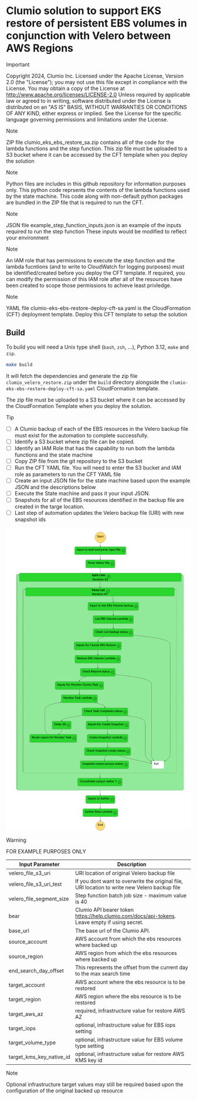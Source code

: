 # Clumio solution to support EKS restore of persistent EBS volumes in conjunction with Velero between AWS Regions

> [!IMPORTANT]
> Copyright 2024, Clumio Inc. 
> Licensed under the Apache License, Version 2.0 (the "License");
> you may not use this file except in compliance with the License.
> You may obtain a copy of the License at
>    http://www.apache.org/licenses/LICENSE-2.0
> Unless required by applicable law or agreed to in writing, software
> distributed under the License is distributed on an "AS IS" BASIS,
> WITHOUT WARRANTIES OR CONDITIONS OF ANY KIND, either express or implied.
> See the License for the specific language governing permissions and
> limitations under the License.

> [!NOTE]
> ZIP file clumio_eks_ebs_restore_sa.zip contains all of the code for the lambda functions and the step function.  This zip file must be uploaded
>  to a S3 bucket where it can be accessed by the CFT template when you deploy the solution

> [!NOTE]
> Python files are includes in this github repository for information purposes only.
> This python code reprsents the contents of the lambda functions used by the state machine.
> This code along with non-default python packages are bundled in the ZIP file that is required to run the CFT.

> [!NOTE]
> JSON file example_step_function_inputs.json is an example of the inputs required to run the step function
> These inputs would be modified to reflect your environment


> [!NOTE]
> An IAM role that has permissions to execute the step function and the lambda fucntions (and to write to CloudWatch for logging purposes) must be identified/created before
> you deploy the CFT template.  If required, you can modify the permission of this IAM role after all of the resources have been created to scope those permissions
> to achieve least privledge.

> [!NOTE]
> YAML file clumio-eks-ebs-restore-deploy-cft-sa.yaml is the CloudFormation (CFT) deployment template.  Deploy this CFT template to setup the solution

## Build

To build you will need a Unix type shell (`bash`, `zsh`, ...), Python 3.12, `make` and `zip`.

```bash
make build
```

It will fetch the dependencies and generate the zip file `clumio_velero_restore.zip`
under the `build` directory alongside the `clumio-eks-ebs-restore-deploy-cft-sa.yaml`
CloudFormation template.

The zip file must be uploaded to a S3 bucket where it can be accessed by the
CloudFormation Template when you deploy the solution.


> [!TIP]
> - [ ] A Clumio backup of each of the EBS resources in the Velero backup file must exist for the automation to complete successfully. 
> - [ ] Identify a S3 bucket where zip file can be copied.
> - [ ] Identify an IAM Role that has the capability to run both the lambda functions and the state machine
> - [ ] Copy ZIP file from the git repository to the S3 bucket
> - [ ] Run the CFT YAML file.  You will need to enter the S3 bucket and IAM role as parameters to run the CFT YAML file
> - [ ] Create an input JSON file for the state machine based upon the example JSON and the descriptions below
> - [ ] Execute the State machine and pass it your input JSON.
> - [ ] Snapshots for all of the EBS resources identified in the backup file are created in the targe location.
> - [ ] Last step of automation updates the Velero backup file (URI) with new snapshot ids

![Alt text](eks_ebs_restore.png)

> [!WARNING]
> FOR EXAMPLE PURPOSES ONLY



| Input Parameter          | Description                                                                                   |
|--------------------------|-----------------------------------------------------------------------------------------------|
| velero_file_s3_uri       | URI location of original Velero backup file                                                   |
| velero_file_s3_uri_test  | If you dont want to overwrite the original file, URI location to write new Velero backup file |
| velero_file_segment_size | Step function batch job size - maximum value is 40                                            |
| bear                     | Clumio API bearer token https://help.clumio.com/docs/api-tokens. Leave empty if using secret. |
| base_url                 | The base url of the Clumio API.                                                               |
| source_account           | AWS account from which the ebs resources where backed up                                      |
| source_region            | AWS region from which the ebs resources where backed up                                       |
| end_search_day_offset    | This represents the offset from the current day to the max search time                        |
| target_account           | AWS account where the ebs resource is to be restored                                          |
| target_region            | AWS region where the ebs resource is to be restored                                           |
| target_aws_az            | required, infrastructure value for restore AWS AZ                                             |
| target_iops              | optional, infrastructure value for EBS iops setting                                           |
| target_volume_type       | optional, infrastructure value for EBS volume type setting                                    |                                     |
| target_kms_key_native_id | optional, infrastructure value for restore AWS KMS key id                                     |

> [!NOTE]
> Optional infrastructure target values may still be required based upon the configuration of the original backed up resource
